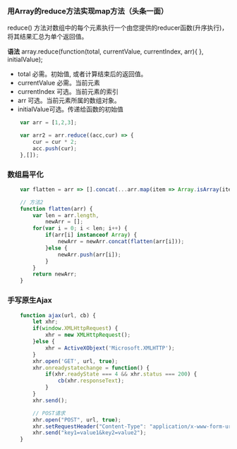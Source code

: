 ### 用Array的reduce方法实现map方法（头条一面）

reduce() 方法对数组中的每个元素执行一个由您提供的reducer函数(升序执行)，将其结果汇总为单个返回值。

**语法**
array.reduce(function(total, currentValue, currentIndex, arr){
}, initialValue);

- total 必需。初始值, 或者计算结束后的返回值。
- currentValue  必需。当前元素
- currentIndex  可选。当前元素的索引
- arr   可选。当前元素所属的数组对象。
- initialValue可选。传递给函数的初始值

```javascript
    var arr = [1,2,3];

    var arr2 = arr.reduce((acc,cur) => {
        cur = cur * 2;
        acc.push(cur);
    },[]);
```

### 数组扁平化

```javascript
    var flatten = arr => [].concat(...arr.map(item => Array.isArray(item) ? flatten(item) : item));

    // 方法2
    function flatten(arr) {
        var len = arr.length,
            newArr = [];
        for(var i = 0; i < len; i++) {
            if(arr[i] instanceof Array) {
                newArr = newArr.concat(flatten(arr[i]));
            }else {
                newArr.push(arr[i]);
            }
        }
        return newArr;
    }
```

### 手写原生Ajax

```javascript
    function ajax(url, cb) {
        let xhr;
        if(window.XMLHttpRequest) {
            xhr = new XMLHttpRequest();
        }else {
            xhr = ActiveXObjext('Microsoft.XMLHTTP');
        }
        xhr.open('GET', url, true);
        xhr.onreadystatechange = function() {
            if(xhr.readyState === 4 && xhr.status === 200) {
                cb(xhr.responseText);
            }
        }
        xhr.send();

        // POST请求
        xhr.open("POST", url, true);
        xhr.setRequestHeader("Content-Type": "application/x-www-form-urlencoded");
        xhr.send("key1=value1&key2=value2");
    }
```